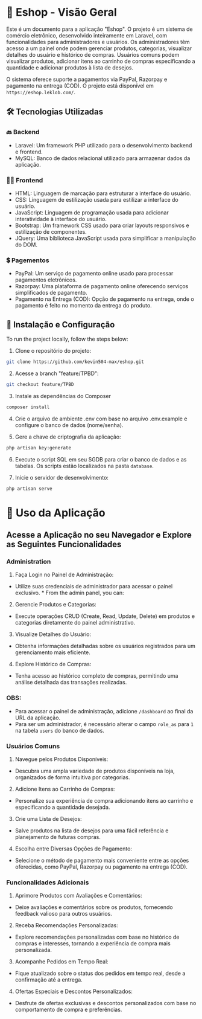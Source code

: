 # 🛒 Eshop - Visão Geral
Este é um documento para a aplicação "Eshop". O projeto é um sistema de comércio eletrônico, desenvolvido inteiramente em Laravel, com funcionalidades para administradores e usuários. Os administradores têm acesso a um painel onde podem gerenciar produtos, categorias, visualizar detalhes do usuário e histórico de compras. Usuários comuns podem visualizar produtos, adicionar itens ao carrinho de compras especificando a quantidade e adicionar produtos à lista de desejos.

O sistema oferece suporte a pagamentos via PayPal, Razorpay e pagamento na entrega (COD). O projeto está disponível em `https://eshop.leklob.com/`.

## 🛠 Tecnologias Utilizadas

### 🔙 Backend
* Laravel: Um framework PHP utilizado para o desenvolvimento backend e frontend.
* MySQL: Banco de dados relacional utilizado para armazenar dados da aplicação.

### 👩‍💻 Frontend
* HTML: Linguagem de marcação para estruturar a interface do usuário.
* CSS: Linguagem de estilização usada para estilizar a interface do usuário.
* JavaScript: Linguagem de programação usada para adicionar interatividade à interface do usuário.
* Bootstrap: Um framework CSS usado para criar layouts responsivos e estilização de componentes.
* JQuery: Uma biblioteca JavaScript usada para simplificar a manipulação do DOM.

### 💲 Pagementos
* PayPal: Um serviço de pagamento online usado para processar pagamentos eletrônicos.
* Razorpay: Uma plataforma de pagamento online oferecendo serviços simplificados de pagamento.
* Pagamento na Entrega (COD): Opção de pagamento na entrega, onde o pagamento é feito no momento da entrega do produto.

## 🚀 Instalação e Configuração
To run the project locally, follow the steps below:

1. Clone o repositório do projeto:
```bash
git clone https://github.com/kevin504-max/eshop.git
```

2. Acesse a branch "feature/TPBD":
```bash	
git checkout feature/TPBD
```

3. Instale as dependências do Composer
```bash
composer install
```

4. Crie o arquivo de ambiente .env com base no arquivo .env.example e configure o banco de dados (nome/senha).

5. Gere a chave de criptografia da aplicação:
```bash
php artisan key:generate 
```
6. Execute o script SQL em seu SGDB para criar o banco de dados e as tabelas. Os scripts estão localizados na pasta `database`.

7. Inicie o servidor de desenvolvimento:
```bash
php artisan serve
```

# 📖 Uso da Aplicação
## Acesse a Aplicação no seu Navegador e Explore as Seguintes Funcionalidades

### Administration
1. Faça Login no Painel de Administração:
* Utilize suas credenciais de administrador para acessar o painel exclusivo.    * From the admin panel, you can:

2. Gerencie Produtos e Categorias:
* Execute operações CRUD (Create, Read, Update, Delete) em produtos e categorias diretamente do painel administrativo.

3. Visualize Detalhes do Usuário:

* Obtenha informações detalhadas sobre os usuários registrados para um gerenciamento mais eficiente.

4. Explore Histórico de Compras:
* Tenha acesso ao histórico completo de compras, permitindo uma análise detalhada das transações realizadas.

### OBS:
* Para acessar o painel de administração, adicione `/dashboard` ao final da URL da aplicação.
* Para ser um administrador, é necessário alterar o campo `role_as` para `1` na tabela `users` do banco de dados.

### Usuários Comuns
1. Navegue pelos Produtos Disponíveis:
* Descubra uma ampla variedade de produtos disponíveis na loja, organizados de forma intuitiva por categorias.

2. Adicione Itens ao Carrinho de Compras:
* Personalize sua experiência de compra adicionando itens ao carrinho e especificando a quantidade desejada.

3. Crie uma Lista de Desejos:
* Salve produtos na lista de desejos para uma fácil referência e planejamento de futuras compras.

4. Escolha entre Diversas Opções de Pagamento:
* Selecione o método de pagamento mais conveniente entre as opções oferecidas, como PayPal, Razorpay ou pagamento na entrega (COD).

### Funcionalidades Adicionais

1. Aprimore Produtos com Avaliações e Comentários:
* Deixe avaliações e comentários sobre os produtos, fornecendo feedback valioso para outros usuários.

2. Receba Recomendações Personalizadas:
* Explore recomendações personalizadas com base no histórico de compras e interesses, tornando a experiência de compra mais personalizada.

3. Acompanhe Pedidos em Tempo Real:
* Fique atualizado sobre o status dos pedidos em tempo real, desde a confirmação até a entrega.

4. Ofertas Especiais e Descontos Personalizados:
* Desfrute de ofertas exclusivas e descontos personalizados com base no comportamento de compra e preferências.
